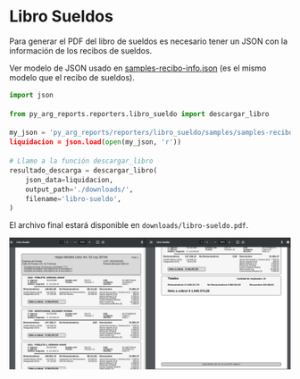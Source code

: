 # Libro Sueldos

Para generar el PDF del libro de sueldos es necesario tener un JSON con la información de los recibos de sueldos.  

Ver modelo de JSON usado en [samples-recibo-info.json](/py_arg_reports/reporters/libro_sueldo/samples/samples-recibo-info.json)
(es el mismo modelo que el recibo de sueldos).  

```python
import json

from py_arg_reports.reporters.libro_sueldo import descargar_libro

my_json = 'py_arg_reports/reporters/libro_sueldo/samples/samples-recibo-info.json
liquidacion = json.load(open(my_json, 'r'))

# Llamo a la función descargar_libro
resultado_descarga = descargar_libro(
    json_data=liquidacion,
    output_path='./downloads/',
    filename='libro-sueldo',
)
```

El archivo final estará disponible en `downloads/libro-sueldo.pdf`.  

![Libro Sueldos](/docs/images/libro-sueldo.png)